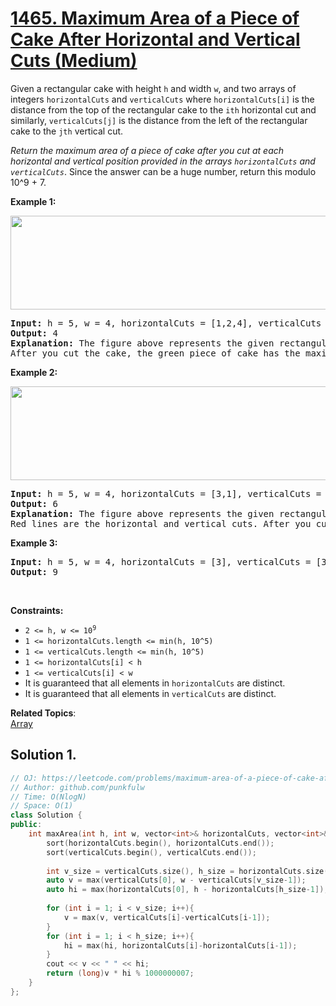 # [1465. Maximum Area of a Piece of Cake After Horizontal and Vertical Cuts (Medium)](https://leetcode.com/problems/maximum-area-of-a-piece-of-cake-after-horizontal-and-vertical-cuts/)

<p>Given a rectangular cake with height <code>h</code> and width <code>w</code>, and two arrays of integers <code>horizontalCuts</code> and <code>verticalCuts</code> 
  where <code>horizontalCuts[i]</code> is the distance from the top of the rectangular cake to the <code>ith</code> horizontal cut and similarly,
  <code>verticalCuts[j]</code> is the distance from the left of the rectangular cake to the <code>jth</code> vertical cut.</p>

<p><em>Return the maximum area of a piece of cake after you cut at each horizontal and vertical position provided in the arrays <code>horizontalCuts</code> and <code>verticalCuts</code></em>. 
  Since the answer can be a huge number, return this modulo 10^9 + 7.</p>


<p><strong>Example 1:</strong></p>
<img alt="" src="https://assets.leetcode.com/uploads/2020/05/14/leetcode_max_area_2.png" style="width: 600px; height: 150px;">
<pre>
<strong>Input:</strong> h = 5, w = 4, horizontalCuts = [1,2,4], verticalCuts = [1,3]
<strong>Output:</strong> 4
<strong>Explanation:</strong> The figure above represents the given rectangular cake. Red lines are the horizontal and vertical cuts. 
After you cut the cake, the green piece of cake has the maximum area.
</pre>

<p><strong>Example 2:</strong></p>
<img alt="" src="https://assets.leetcode.com/uploads/2020/05/14/leetcode_max_area_3.png" style="width: 600px; height: 150px;">
<pre>
<strong>Input:</strong> h = 5, w = 4, horizontalCuts = [3,1], verticalCuts = [1]
<strong>Output:</strong> 6
<strong>Explanation:</strong> The figure above represents the given rectangular cake. 
Red lines are the horizontal and vertical cuts. After you cut the cake, the green and yellow pieces of cake have the maximum area.
</pre>


<p><strong>Example 3:</strong></p>
<pre>
<strong>Input:</strong> h = 5, w = 4, horizontalCuts = [3], verticalCuts = [3]
<strong>Output:</strong> 9
</pre>



<p>&nbsp;</p>
<p><strong>Constraints:</strong></p>

<ul>
  <li><code>2 &lt;= h, w &lt;= 10<sup>9</sup></code></li>
  <li><code>1 &lt;= horizontalCuts.length &lt;= min(h, 10^5)</code></li>
  <li><code>1 &lt;= verticalCuts.length &lt;= min(h, 10^5)</code></li>
  <li><code>1 &lt;= horizontalCuts[i] &lt; h</code></li>
  <li><code>1 &lt;= verticalCuts[i] &lt; w</code></li>
  <li>It is guaranteed that all elements in <code>horizontalCuts</code> are distinct.</li>
  <li>It is guaranteed that all elements in <code>verticalCuts</code> are distinct.</li>
</ul>



**Related Topics**:  
[Array](https://leetcode.com/tag/array/)

## Solution 1.

```cpp
// OJ: https://leetcode.com/problems/maximum-area-of-a-piece-of-cake-after-horizontal-and-vertical-cuts/
// Author: github.com/punkfulw
// Time: O(NlogN)
// Space: O(1)
class Solution {
public:
    int maxArea(int h, int w, vector<int>& horizontalCuts, vector<int>& verticalCuts) {
        sort(horizontalCuts.begin(), horizontalCuts.end());
        sort(verticalCuts.begin(), verticalCuts.end());
        
        int v_size = verticalCuts.size(), h_size = horizontalCuts.size();
        auto v = max(verticalCuts[0], w - verticalCuts[v_size-1]);
        auto hi = max(horizontalCuts[0], h - horizontalCuts[h_size-1]);
        
        for (int i = 1; i < v_size; i++){
            v = max(v, verticalCuts[i]-verticalCuts[i-1]);
        }
        for (int i = 1; i < h_size; i++){
            hi = max(hi, horizontalCuts[i]-horizontalCuts[i-1]);
        }
        cout << v << " " << hi;
        return (long)v * hi % 1000000007;
    }
};

```


